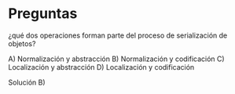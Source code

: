 Preguntas
=========

¿qué dos operaciones forman parte del proceso de serialización de objetos?

A) Normalización y abstracción
B) Normalización y codificación
C) Localización y abstracción
D) Localización y codificación


Solución B)